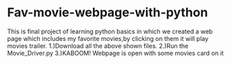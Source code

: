 # Fav-movie-webpage-with-python
This is final project of learning python basics in which we created a 
web page which includes my favorite movies,by clicking on them it will play movies trailer. 
1.)Download all the above shown files.
2.)Run the Movie_Driver.py
3.)KABOOM! Webpage is open with some movies card on it
